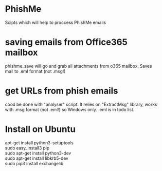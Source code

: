 # PhishMe
Scipts which will help to proccess PhishMe emails

# saving emails from Office365 mailbox
phishme_save will go and grab all attachments from o365 mailbox. Saves mail to .eml format (not .msg!)

# get URLs from phish emails
cood be done with "analyser" script. It relies on "ExtractMsg" library, works with .msg format (not .eml!) so Windows only.
.eml is in todo list. 

# Install on Ubuntu
 apt-get install python3-setuptools  
 sudo easy_install3 pip  
 sudo apt-get install python3-dev  
 sudo apt-get install libkrb5-dev  
 sudo pip3 install exchangelib
